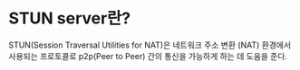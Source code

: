 # STUN server란?

STUN(Session Traversal Utilities for NAT)은 네트워크 주소 변환 (NAT) 환경에서 사용되는 프로토콜로 p2p(Peer to Peer) 간의 통신을 가능하게 하는 데 도움을 준다.
